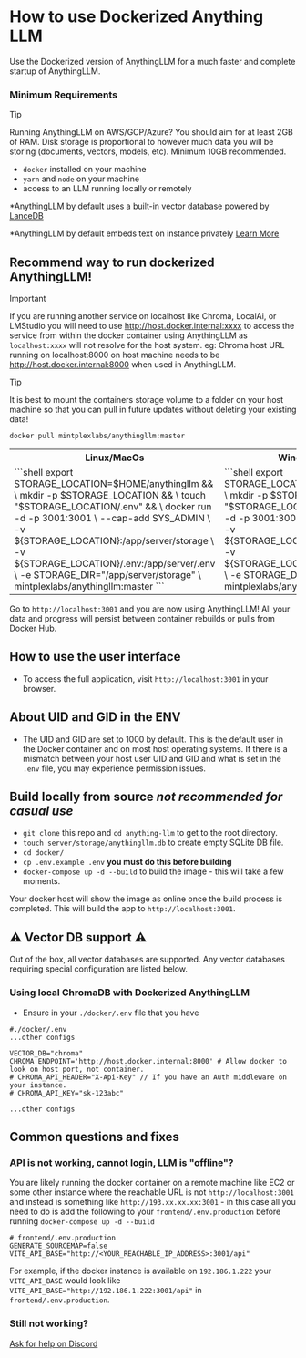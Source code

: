 # How to use Dockerized Anything LLM

Use the Dockerized version of AnythingLLM for a much faster and complete startup of AnythingLLM.


### Minimum Requirements
> [!TIP]
> Running AnythingLLM on AWS/GCP/Azure? 
> You should aim for at least 2GB of RAM. Disk storage is proportional to however much data
> you will be storing (documents, vectors, models, etc). Minimum 10GB recommended.

- `docker` installed on your machine
- `yarn` and `node` on your machine
- access to an LLM running locally or remotely

*AnythingLLM by default uses a built-in vector database powered by [LanceDB](https://github.com/lancedb/lancedb)

*AnythingLLM by default embeds text on instance privately [Learn More](../server/storage/models/README.md)

## Recommend way to run dockerized AnythingLLM!
> [!IMPORTANT]
> If you are running another service on localhost like Chroma, LocalAi, or LMStudio
> you will need to use http://host.docker.internal:xxxx to access the service from within
> the docker container using AnythingLLM as `localhost:xxxx` will not resolve for the host system.
> eg: Chroma host URL running on localhost:8000 on host machine needs to be http://host.docker.internal:8000
> when used in AnythingLLM.

> [!TIP]
> It is best to mount the containers storage volume to a folder on your host machine
> so that you can pull in future updates without deleting your existing data!

`docker pull mintplexlabs/anythingllm:master`

<table>
  <tr>
    <th>Linux/MacOs</th>
    <th>Windows Powershell</th>
  </tr>
  <tr>
    <td>
      ```shell
      export STORAGE_LOCATION=$HOME/anythingllm && \
      mkdir -p $STORAGE_LOCATION && \
      touch "$STORAGE_LOCATION/.env" && \
      docker run -d -p 3001:3001 \
      --cap-add SYS_ADMIN \
      -v ${STORAGE_LOCATION}:/app/server/storage \
      -v ${STORAGE_LOCATION}/.env:/app/server/.env \
      -e STORAGE_DIR="/app/server/storage" \
      mintplexlabs/anythingllm:master
      ```
    </td>
    <td>
      ```shell
      export STORAGE_LOCATION=$HOME/anythingllm && \
      mkdir -p $STORAGE_LOCATION && \
      touch "$STORAGE_LOCATION/.env" && \
      docker run -d -p 3001:3001 \
      --cap-add SYS_ADMIN \
      -v ${STORAGE_LOCATION}:/app/server/storage \
      -v ${STORAGE_LOCATION}/.env:/app/server/.env \
      -e STORAGE_DIR="/app/server/storage" \
      mintplexlabs/anythingllm:master
      ```
    </td>
  </tr>
</table>

Go to `http://localhost:3001` and you are now using AnythingLLM! All your data and progress will persist between
container rebuilds or pulls from Docker Hub.

## How to use the user interface
- To access the full application, visit `http://localhost:3001` in your browser.

## About UID and GID in the ENV
- The UID and GID are set to 1000 by default. This is the default user in the Docker container and on most host operating systems. If there is a mismatch between your host user UID and GID and what is set in the `.env` file, you may experience permission issues.

## Build locally from source _not recommended for casual use_
- `git clone` this repo and `cd anything-llm` to get to the root directory.
- `touch server/storage/anythingllm.db` to create empty SQLite DB file.
- `cd docker/`
- `cp .env.example .env` **you must do this before building**
- `docker-compose up -d --build` to build the image - this will take a few moments.

Your docker host will show the image as online once the build process is completed. This will build the app to `http://localhost:3001`.

## ⚠️ Vector DB support ⚠️
Out of the box, all vector databases are supported. Any vector databases requiring special configuration are listed below.

### Using local ChromaDB with Dockerized AnythingLLM
- Ensure in your `./docker/.env` file that you have
```
#./docker/.env
...other configs

VECTOR_DB="chroma"
CHROMA_ENDPOINT='http://host.docker.internal:8000' # Allow docker to look on host port, not container.
# CHROMA_API_HEADER="X-Api-Key" // If you have an Auth middleware on your instance.
# CHROMA_API_KEY="sk-123abc"

...other configs

```

## Common questions and fixes

### API is not working, cannot login, LLM is "offline"?
You are likely running the docker container on a remote machine like EC2 or some other instance where the reachable URL
is not `http://localhost:3001` and instead is something like `http://193.xx.xx.xx:3001` - in this case all you need to do is add the following to your `frontend/.env.production` before running `docker-compose up -d --build`
```
# frontend/.env.production
GENERATE_SOURCEMAP=false
VITE_API_BASE="http://<YOUR_REACHABLE_IP_ADDRESS>:3001/api"
```
For example, if the docker instance is available on `192.186.1.222` your `VITE_API_BASE` would look like `VITE_API_BASE="http://192.186.1.222:3001/api"` in `frontend/.env.production`.

### Still not working?
[Ask for help on Discord](https://discord.gg/6UyHPeGZAC)